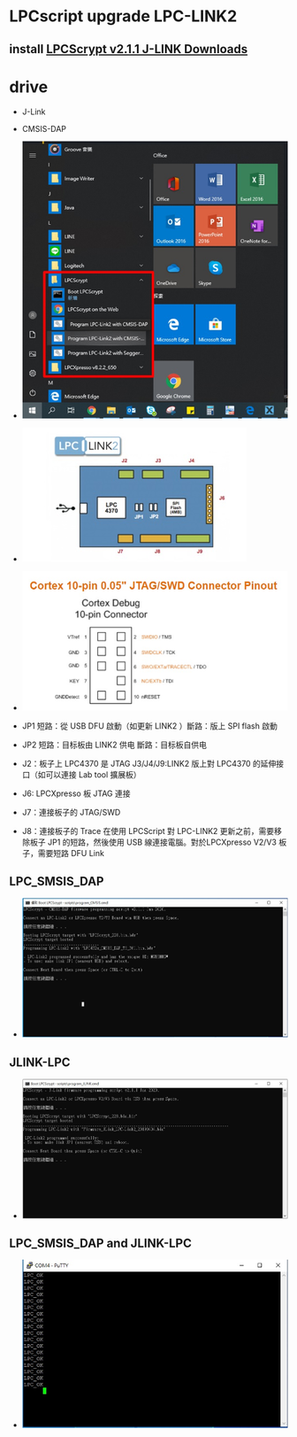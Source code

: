 # LPCscript upgrade LPC-LINK2

## install  [LPCScrypt v2.1.1 J-LINK Downloads](https://www.nxp.com/design/microcontrollers-developer-resources/lpc-microcontroller-utilities/lpcscrypt-v2-1-1:LPCSCRYPT)
# drive

* J-Link 
* CMSIS-DAP

* ![](010.jpg)

* ![](011.jpg)

* ![](012.jpg)

* JP1 短路：從 USB DFU 啟動（如更新 LINK2 ）斷路：版上 SPI flash 啟動 
* JP2 短路：目标板由 LINK2 供电    斷路：目标板自供电 
* J2：板子上 LPC4370 是 JTAG J3/J4/J9:LINK2 版上對 LPC4370 的延伸接口（如可以連接 Lab tool 擴展板） 
* J6: LPCXpresso 板 JTAG 連接 
* J7：連接板子的 JTAG/SWD 
* J8：連接板子的 Trace 在使用 LPCScript 對 LPC-LINK2 更新之前，需要移除板子 JP1 的短路，然後使用 USB 線連接電腦。對於LPCXpresso V2/V3 板子，需要短路 DFU Link

## LPC_SMSIS_DAP

* ![](013.jpg)

## JLINK-LPC

* ![](014.jpg)

## LPC_SMSIS_DAP and JLINK-LPC

* ![](015.jpg)
